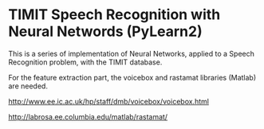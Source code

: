 # TIMIT Speech Recognition with Neural Networds (PyLearn2)

This is a series of implementation of Neural Networks, applied to a Speech Recognition problem, with the TIMIT database.

For the feature extraction part, the voicebox and rastamat libraries (Matlab) are needed. 

http://www.ee.ic.ac.uk/hp/staff/dmb/voicebox/voicebox.html

http://labrosa.ee.columbia.edu/matlab/rastamat/
